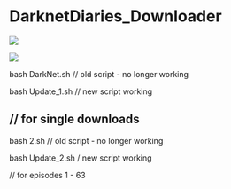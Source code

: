# DarknetDiaries_Downloader

![](https://images.weserv.nl/?url=i.imgur.com%2FylClNZJ.png)

![](https://images.weserv.nl/?url=i.imgur.com%2F4PuqS8d.png)

bash DarkNet.sh // old script - no longer working

bash Update_1.sh // new script working

// for single downloads
--------------------------------

bash 2.sh // old script - no longer working

bash Update_2.sh / new script working

// for episodes 1 - 63
